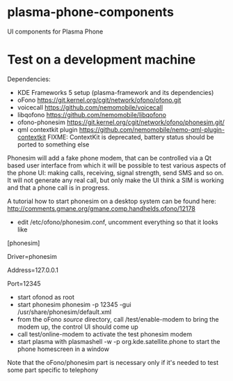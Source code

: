 plasma-phone-components
=======================

UI components for Plasma Phone

Test on a development machine
=======================

Dependencies:
* KDE Frameworks 5 setup (plasma-framework and its dependencies)
* oFono https://git.kernel.org/cgit/network/ofono/ofono.git
* voicecall https://github.com/nemomobile/voicecall
* libqofono https://github.com/nemomobile/libqofono
* ofono-phonesim https://git.kernel.org/cgit/network/ofono/phonesim.git/
* qml contextkit plugin https://github.com/nemomobile/nemo-qml-plugin-contextkit FIXME: ContextKit is deprecated, battery status should be ported to something else

Phonesim will add a fake phone modem, that can be controlled via a Qt based user interface from
which it will be possible to test various aspects of the phone UI: making calls, receiving, signal strength,
send SMS and so on. It will not generate any real call, but only make the UI think a SIM is working and that
a phone call is in progress.

A tutorial how to start phonesim on a desktop system can be found here:
http://comments.gmane.org/gmane.comp.handhelds.ofono/12178

* edit /etc/ofono/phonesim.conf, uncomment everything so that it looks like

 [phonesim]

 Driver=phonesim
 
 Address=127.0.0.1
 
 Port=12345


* start ofonod as root
* start phonesim
  phonesim -p 12345  -gui  /usr/share/phonesim/default.xml
* from the oFono *source* directory, call /test/enable-modem to bring the modem up, the control UI should come up
* call test/online-modem to activate the test phonesim modem
* start plasma with plasmashell -w -p org.kde.satellite.phone to start the phone homescreen in a window

Note that the oFono/phonesim part is necessary only if it's needed to test some part specific to telephony

